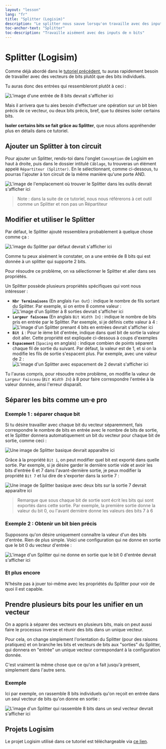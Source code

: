 ```yaml
---
layout: "lesson"
lang: "fr"
title: "Splitter (Logisim)"
description: "Le splitter nous sauve lorsqu'on travaille avec des inputs de plus de un bit"
toc-anchor-text: "Splitter"
toc-description: "Travaille aisément avec des inputs de n bits"
---
```


# Splitter (Logisim)

Comme déjà abordé dans le [tutoriel précédent](logisim-04), tu auras rapidement besoin de travailler avec des vecteurs de bits plutôt que des bits individuels.

Tu auras donc des entrées qui ressembleront plutôt à ceci :

![L'image d'une entrée de 8 bits devrait s'afficher ici](assets/images/logisim-05-input-of-8-bits.png)

Mais il arrivera que tu aies besoin d'effectuer une opération sur un bit bien précis de ce vecteur, ou deux bits précis, bref, que tu désires isoler certains bits.

**Isoler certains bits se fait grâce au Splitter**, que nous allons appréhender plus en détails dans ce tutoriel.

## Ajouter un Splitter à ton circuit

Pour ajouter un Splitter, rends-toi dans l'onglet `Conception` de Logisim en haut à droite, puis dans le dossier intitulé `Câblage`, tu trouveras un élément appelé `Répartiteur (Splitter)`. En le sélectionnant, comme ci-dessous, tu pourras l'ajouter à ton circuit de la même manière qu'une porte AND.

![L'image de l'emplacement où trouver le Splitter dans les outils devrait s'afficher ici](assets/images/logisim-05-add-splitter.png)

> Note : dans la suite de ce tutoriel, nous nous référerons à cet outil comme un Splitter et non pas un Répartiteur

## Modifier et utiliser le Splitter

Par défaut, le Splitter ajouté ressemblera probablement à quelque chose comme ça :

![L'image du Splitter par défaut devrait s'afficher ici](assets/images/logisim-05-default-splitter.png)

Comme tu peux aisément le constater, on a une entrée de 8 bits qui est donnée à un splitter qui supporte 2 bits.

Pour résoudre ce problème, on va sélectionner le Splitter et aller dans ses propriétés.

Un Splitter possède plusieurs propriétés spécifiques qui vont nous intéresser :

 - **`Nbr Terminaisons`** (En anglais `Fan Out`) : indique le nombre de fils sortant du Splitter. Par exemple, si on entre 8 comme valeur : ![L'image d'un Splitter à 8 sorties devrait s'afficher ici](assets/images/logisim-05-splitter-properties-fan-out.png)
 - **`Largeur faisceau`** (En anglais `Bit Width In`) : indique le nombre de bits pris en entrée par le Splitter. Par exemple, si je définis cette valeur à 4 : ![L'image d'un Splitter prenant 4 bits en entrées devrait s'afficher ici](assets/images/logisim-05-splitter-properties-bit-width-in.png)
 - **`Bit i`** : Pour le ième bit d'entrée, indique dans quel bit de sortie la valeur doit aller. Cette propriété est expliquée ci-dessous à coups d'exemples
 - **`Espacement`** (`Spacing` en anglais) : indique combien de points séparent chaque fil de sortie du suivant. Par défaut, la valeur est de 1, et si on la modifie les fils de sortie s'espacent plus. Par exemple, avec une valeur de 2 : ![L'image d'un Splitter avec espacement de 2 devrait s'afficher ici](assets/images/logisim-05-splitter-properties-spacing.png)

Tu l'auras compris, pour résoudre notre problème, on modifie la valeur de `Largeur Faisceau` (*`Bit Width In`*) à 8 pour faire correspondre l'entrée à la valeur donnée, ainsi l'erreur disparaît.

## Séparer les bits comme un·e pro

### Exemple 1 : séparer chaque bit

Si tu désire travailler avec chaque bit du vecteur séparemment, fais correspondre le nombre de bits en entrée avec le nombre de bits de sortie, et le Splitter donnera automatiquement un bit du vecteur pour chaque bit de sortie, comme ceci :

![Une image de Splitter basique devrait apparaître ici](assets/images/logisim-05-splitter-example-basic.png)

Grâce à la propriété `Bit i`, on peut modifier quel bit est exporté dans quelle sortie. Par exemple, si je désire garder le dernière sortie vide et avoir les bits d'entrée 6 et 7 dans l'avant-dernière sortie, je peux modifier la propriété `Bit 7` et lui dire de s'exporter dans la sortie 7 :

![Une image de Splitter basique avec deux bits sur la sortie 7 devrait apparaître ici](assets/images/logisim-05-splitter-example-basic-with-one-bits-vector.png)

> Remarque que sous chaque bit de sortie sont écrit les bits qui sont exportés dans cette sortie. Par exemple, la première sortie donne la valeur du bit 0, ou l'avant dernière donne les valeurs des bits 7 à 6

### Exemple 2 : Obtenir un bit bien précis

Supposons qu'on désire uniquement connaître la valeur d'un des bits d'entrée. Rien de plus simple. Voici une configuration qui ne donne en sortie que le bit 0 du vecteur d'entrée :

![L'image d'un Splitter qui ne donne en sortie que le bit 0 d'entrée devrait s'afficher ici](assets/images/logisim-05-splitter-examples-only-bit-0.png)

### Et plus encore

N'hésite pas à jouer toi-même avec les propriétés du Splitter pour voir de quoi il est capable.

## Prendre plusieurs bits pour les unifier en un vecteur

On a appris à séparer des vecteurs en plusieurs bits, mais on peut aussi faire le processus inverse et réunir des bits dans un unique vecteur.

Pour cela, on change simplement l'orientation du Splitter (pour des raisons pratiques) et on branche les bits et vecteurs de bits aux "sorties" du Splitter, qui donnera en "entrée" un unique vecteur correspondant à la configuration donnée.

C'est vraiment la même chose que ce qu'on a fait jusqu'à présent, simplement dans l'autre sens.

### Exemple

Ici par exemple, on rassemble 8 bits individuels qu'on reçoit en entrée dans un seul vecteur de bits qu'on donne en sortie :

![L'image d'un Splitter qui rassemble 8 bits dans un seul vecteur devrait s'afficher ici](assets/images/logisim-05-splitter-examples-reversed-process.png)

## Projets Logisim

Le projet Logisim utilisé dans ce tutoriel est téléchargeable via <a href="/assets/logisim/projects/logisim_05_splitters.circ" download="logisim_05_splitters.circ">ce lien</a>.